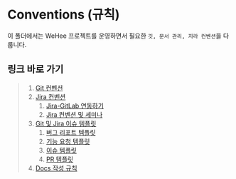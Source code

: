 # Conventions (규칙)

이 폴더에서는 WeHee 프로젝트를 운영하면서 필요한 `깃, 문서 관리, 지라 컨벤션`을 다룹니다.

## 링크 바로 가기

> 1. [Git 컨벤션](git/README.md)
> 2. [Jira 컨벤션](jira/README.md)
>    1. [Jira-GitLab 연동하기](jira/jira-gitlab-integration.md)
>    2. [Jira 컨벤션 및 세미나](jira/jira-conventions-seminar.md)
> 3. [Git 및 Jira 이슈 템플릿](git/templates/README.md)
>    1. [버그 리포트 템플릿](git/templates/bug-report-template.md)
>    2. [기능 요청 템플릿](git/templates/feature-request-template.md)
>    3. [이슈 템플릿](git/templates/issue-template.md)
>    4. [PR 템플릿](git/templates/pull-request-template.md)
> 4. [Docs 작성 규칙](docs/README.md)